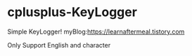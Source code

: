 # cplusplus-KeyLogger
Simple KeyLogger!      myBlog:https://learnaftermeal.tistory.com



Only Support English and character
